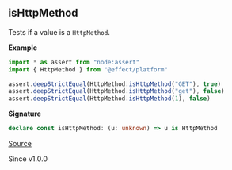 ## isHttpMethod

Tests if a value is a `HttpMethod`.

**Example**

```ts
import * as assert from "node:assert"
import { HttpMethod } from "@effect/platform"

assert.deepStrictEqual(HttpMethod.isHttpMethod("GET"), true)
assert.deepStrictEqual(HttpMethod.isHttpMethod("get"), false)
assert.deepStrictEqual(HttpMethod.isHttpMethod(1), false)
```

**Signature**

```ts
declare const isHttpMethod: (u: unknown) => u is HttpMethod
```

[Source](https://github.com/Effect-TS/effect/tree/main/packages/platform/src/HttpMethod.ts#L58)

Since v1.0.0